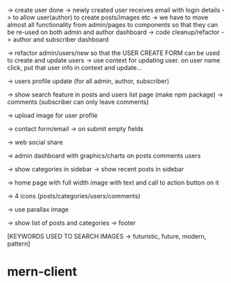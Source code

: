 -> create user done
-> newly created user receives email with login details
-> to allow user(author) to create posts/images etc
-> we have to move almost all functionality from admin/pages to components so that they can be re-used on both admin and author dashboard
-> code cleanup/refactor
-> author and subscriber dashboard

-> refactor admin/users/new so that the USER CREATE FORM can be used to create and update users
-> use context for updating user. on user name click, put that user info in context and update...

-> users profile update (for all admin, author, subscriber)

-> show search feature in posts and users list page (make npm package)
-> comments (subscriber can only leave comments)

-> upload image for user profile

-> contact form/email -> on submit empty fields

-> web social share

-> admin dashboard with graphics/charts on posts comments users

-> show categories in sidebar
-> show recent posts in sidebar

-> home page with full width image with text and call to action button on it

-> 4 icons (posts/categories/users/comments)

-> use parallax image

-> show list of posts and categories
-> footer

[KEYWORDS USED TO SEARCH IMAGES -> futuristic, future, modern, pattern]
# mern-client
